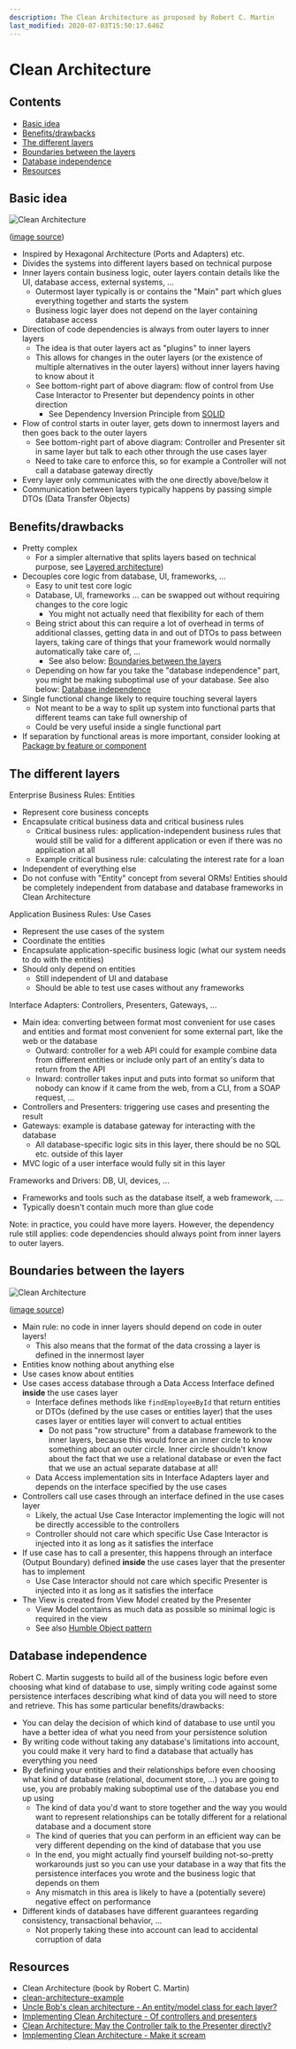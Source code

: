 ```yaml
---
description: The Clean Architecture as proposed by Robert C. Martin
last_modified: 2020-07-03T15:50:17.646Z
---
```


# Clean Architecture

## Contents

-   [Basic idea](#basic-idea)
-   [Benefits/drawbacks](#benefitsdrawbacks)
-   [The different layers](#the-different-layers)
-   [Boundaries between the layers](#boundaries-between-the-layers)
-   [Database independence](#database-independence)
-   [Resources](#resources)

## Basic idea

![Clean Architecture](_img/Clean-Architecture/clean-architecture.jpg)

([image source](https://blog.cleancoder.com/uncle-bob/2012/08/13/the-clean-architecture.html))

-   Inspired by Hexagonal Architecture (Ports and Adapters) etc.
-   Divides the systems into different layers based on technical purpose
-   Inner layers contain business logic, outer layers contain details like the UI, database access, external systems, ...
    -   Outermost layer typically is or contains the "Main" part which glues everything together and starts the system
    -   Business logic layer does not depend on the layer containing database access
-   Direction of code dependencies is always from outer layers to inner layers
    -   The idea is that outer layers act as "plugins" to inner layers
    -   This allows for changes in the outer layers (or the existence of multiple alternatives in the outer layers) without inner layers having to know about it
    -   See bottom-right part of above diagram: flow of control from Use Case Interactor to Presenter but dependency points in other direction
        -   See Dependency Inversion Principle from [SOLID](../oo-design/SOLID-principles.md)
-   Flow of control starts in outer layer, gets down to innermost layers and then goes back to the outer layers
    -   See bottom-right part of above diagram: Controller and Presenter sit in same layer but talk to each other through the use cases layer
    -   Need to take care to enforce this, so for example a Controller will not call a database gateway directly
-   Every layer only communicates with the one directly above/below it
-   Communication between layers typically happens by passing simple DTOs (Data Transfer Objects)

## Benefits/drawbacks

-   Pretty complex
    -   For a simpler alternative that splits layers based on technical purpose, see [Layered architecture](./Layered-architecture.md))
-   Decouples core logic from database, UI, frameworks, ...
    -   Easy to unit test core logic
    -   Database, UI, frameworks ... can be swapped out without requiring changes to the core logic
        -   You might not actually need that flexibility for each of them
    -   Being strict about this can require a lot of overhead in terms of additional classes, getting data in and out of DTOs to pass between layers, taking care of things that your framework would normally automatically take care of, ...
        -   See also below: [Boundaries between the layers](#boundaries-between-the-layers)
    -   Depending on how far you take the "database independence" part, you might be making suboptimal use of your database. See also below: [Database independence](#database-independence)
-   Single functional change likely to require touching several layers
    -   Not meant to be a way to split up system into functional parts that different teams can take full ownership of
    -   Could be very useful inside a single functional part
-   If separation by functional areas is more important, consider looking at [Package by feature or component](./Package-by-feature-or-component.md)

## The different layers

Enterprise Business Rules: Entities

-   Represent core business concepts
-   Encapsulate critical business data and critical business rules
    -   Critical business rules: application-independent business rules that would still be valid for a different application or even if there was no application at all
    -   Example critical business rule: calculating the interest rate for a loan
-   Independent of everything else
-   Do not confuse with "Entity" concept from several ORMs! Entities should be completely independent from database and database frameworks in Clean Architecture

Application Business Rules: Use Cases

-   Represent the use cases of the system
-   Coordinate the entities
-   Encapsulate application-specific business logic (what our system needs to do with the entities)
-   Should only depend on entities
    -   Still independent of UI and database
    -   Should be able to test use cases without any frameworks

Interface Adapters: Controllers, Presenters, Gateways, ...

-   Main idea: converting between format most convenient for use cases and entities and format most convenient for some external part, like the web or the database
    -   Outward: controller for a web API could for example combine data from different entities or include only part of an entity's data to return from the API
    -   Inward: controller takes input and puts into format so uniform that nobody can know if it came from the web, from a CLI, from a SOAP request, ...
-   Controllers and Presenters: triggering use cases and presenting the result
-   Gateways: example is database gateway for interacting with the database
    -   All database-specific logic sits in this layer, there should be no SQL etc. outside of this layer
-   MVC logic of a user interface would fully sit in this layer

Frameworks and Drivers: DB, UI, devices, ...

-   Frameworks and tools such as the database itself, a web framework, ....
-   Typically doesn't contain much more than glue code

Note: in practice, you could have more layers. However, the dependency rule still applies: code dependencies should always point from inner layers to outer layers.

## Boundaries between the layers

![Clean Architecture](_img/Clean-Architecture/clean-architecture-boundaries.jpg)

([image source](https://softwareengineering.stackexchange.com/questions/380251/clean-architecture-what-is-the-view-model))

-   Main rule: no code in inner layers should depend on code in outer layers!
    -   This also means that the format of the data crossing a layer is defined in the innermost layer
-   Entities know nothing about anything else
-   Use cases know about entities
-   Use cases access database through a Data Access Interface defined **inside** the use cases layer
    -   Interface defines methods like `findEmployeeById` that return entities or DTOs (defined by the use cases or entities layer) that the uses cases layer or entities layer will convert to actual entities
        -   Do not pass "row structure" from a database framework to the inner layers, because this would force an inner circle to know something about an outer circle. Inner circle shouldn't know about the fact that we use a relational database or even the fact that we use an actual separate database at all!
    -   Data Access implementation sits in Interface Adapters layer and depends on the interface specified by the use cases
-   Controllers call use cases through an interface defined in the use cases layer
    -   Likely, the actual Use Case Interactor implementing the logic will not be directly accessible to the controllers
    -   Controller should not care which specific Use Case Interactor is injected into it as long as it satisfies the interface
-   If use case has to call a presenter, this happens through an interface (Output Boundary) defined **inside** the use cases layer that the presenter has to implement
    -   Use Case Interactor should not care which specific Presenter is injected into it as long as it satisfies the interface
-   The View is created from View Model created by the Presenter
    -   View Model contains as much data as possible so minimal logic is required in the view
    -   See also [Humble Object pattern](../Humble-Object-pattern.md)

## Database independence

Robert C. Martin suggests to build all of the business logic before even choosing what kind of database to use, simply writing code against some persistence interfaces describing what kind of data you will need to store and retrieve. This has some particular benefits/drawbacks:

-   You can delay the decision of which kind of database to use until you have a better idea of what you need from your persistence solution
-   By writing code without taking any database's limitations into account, you could make it very hard to find a database that actually has everything you need
-   By defining your entities and their relationships before even choosing what kind of database (relational, document store, ...) you are going to use, you are probably making suboptimal use of the database you end up using
    -   The kind of data you'd want to store together and the way you would want to represent relationships can be totally different for a relational database and a document store
    -   The kind of queries that you can perform in an efficient way can be very different depending on the kind of database that you use
    -   In the end, you might actually find yourself building not-so-pretty workarounds just so you can use your database in a way that fits the persistence interfaces you wrote and the business logic that depends on them
    -   Any mismatch in this area is likely to have a (potentially severe) negative effect on performance
-   Different kinds of databases have different guarantees regarding consistency, transactional behavior, ...
    -   Not properly taking these into account can lead to accidental corruption of data

## Resources

-   Clean Architecture (book by Robert C. Martin)
-   [clean-architecture-example](https://github.com/mattia-battiston/clean-architecture-example)
-   [Uncle Bob's clean architecture - An entity/model class for each layer?](https://softwareengineering.stackexchange.com/questions/303478/uncle-bobs-clean-architecture-an-entity-model-class-for-each-layer)
-   [Implementing Clean Architecture - Of controllers and presenters](http://www.plainionist.net/Implementing-Clean-Architecture-Controller-Presenter/)
-   [Clean Architecture: May the Controller talk to the Presenter directly?](https://softwareengineering.stackexchange.com/questions/388379/clean-architecture-may-the-controller-talk-to-the-presenter-directly)
-   [Implementing Clean Architecture - Make it scream](http://www.plainionist.net/Implementing-Clean-Architecture-Scream/)
